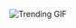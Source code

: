 ![Trending GIF](https://media0.giphy.com/media/v1.Y2lkPThiYjIxNzcybGR3MXpiZmllMXVyYjFxbzNneXpxYXM5aDAwcWRwNGh4aTdoM2w4NiZlcD12MV9naWZzX3NlYXJjaCZjdD1n/2jMtpIi8mhE8ctiMtK/giphy.gif)

